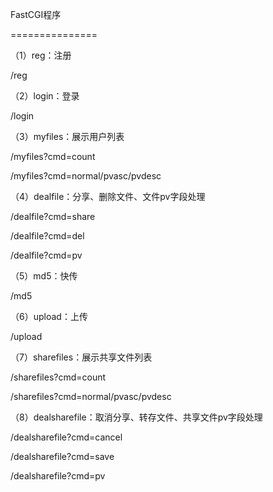 FastCGI程序

===============

（1）reg：注册
 
 /reg

（2）login：登录
 
 /login

（3）myfiles：展示用户列表

 /myfiles?cmd=count
 
 /myfiles?cmd=normal/pvasc/pvdesc

（4）dealfile：分享、删除文件、文件pv字段处理
 
 /dealfile?cmd=share
 
 /dealfile?cmd=del
 
 /dealfile?cmd=pv

（5）md5：快传
 
 /md5

（6）upload：上传
 
 /upload

（7）sharefiles：展示共享文件列表
 
 /sharefiles?cmd=count
 
 /sharefiles?cmd=normal/pvasc/pvdesc

（8）dealsharefile：取消分享、转存文件、共享文件pv字段处理
 
 /dealsharefile?cmd=cancel
 
 /dealsharefile?cmd=save
 
 /dealsharefile?cmd=pv
